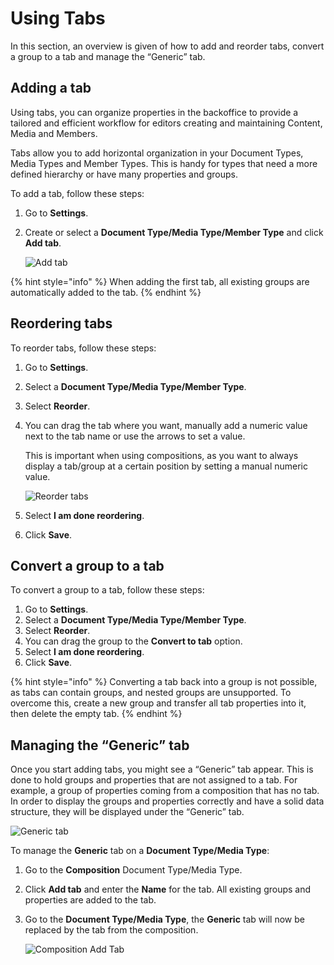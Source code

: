 # Using Tabs

In this section, an overview is given of how to add and reorder tabs, convert a group to a tab and manage the “Generic” tab.

## Adding a tab

Using tabs, you can organize properties in the backoffice to provide a tailored and efficient workflow for editors creating and maintaining Content, Media and Members.

Tabs allow you to add horizontal organization in your Document Types, Media Types and Member Types. This is handy for types that need a more defined hierarchy or have many properties and groups.

To add a tab, follow these steps:

1. Go to **Settings**.
2.  Create or select a **Document Type/Media Type/Member Type** and click **Add tab**.

    ![Add tab](images/Add-tab.png)

{% hint style="info" %}
When adding the first tab, all existing groups are automatically added to the tab.
{% endhint %}

## Reordering tabs

To reorder tabs, follow these steps:

1. Go to **Settings**.
2. Select a **Document Type/Media Type/Member Type**.
3. Select **Reorder**.
4.  You can drag the tab where you want, manually add a numeric value next to the tab name or use the arrows to set a value.

    This is important when using compositions, as you want to always display a tab/group at a certain position by setting a manual numeric value.

    ![Reorder tabs](images/Reorder-tabs.gif)
5. Select **I am done reordering**.
6. Click **Save**.

## Convert a group to a tab

To convert a group to a tab, follow these steps:

1. Go to **Settings**.
2. Select a **Document Type/Media Type/Member Type**.
3. Select **Reorder**.
4. You can drag the group to the **Convert to tab** option.
5. Select **I am done reordering**.
6. Click **Save**.

{% hint style="info" %}
Converting a tab back into a group is not possible, as tabs can contain groups, and nested groups are unsupported. To overcome this, create a new group and transfer all tab properties into it, then delete the empty tab.
{% endhint %}

## Managing the “Generic” tab

Once you start adding tabs, you might see a “Generic” tab appear. This is done to hold groups and properties that are not assigned to a tab. For example, a group of properties coming from a composition that has no tab. In order to display the groups and properties correctly and have a solid data structure, they will be displayed under the “Generic” tab.

![Generic tab](images/Generic-tab.png)

To manage the **Generic** tab on a **Document Type/Media Type**:

1. Go to the **Composition** Document Type/Media Type.
2. Click **Add tab** and enter the **Name** for the tab. All existing groups and properties are added to the tab.
3.  Go to the **Document Type/Media Type**, the **Generic** tab will now be replaced by the tab from the composition.

    ![Composition Add Tab](images/Composition-add-tab.gif)
